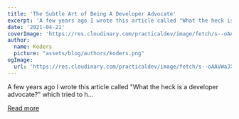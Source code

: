 ```yaml
---
title: 'The Subtle Art of Being A Developer Advocate'
excerpt: 'A few years ago I wrote this article called "What the heck is a developer advocate?" which tried to h...'
date: '2021-04-21'
coverImage: 'https://res.cloudinary.com/practicaldev/image/fetch/s--oAAVWaJX--/c_imagga_scale,f_auto,fl_progressive,h_420,q_auto,w_1000/https://dev-to-uploads.s3.amazonaws.com/uploads/articles/68dzdd0h4otpkh4x0gea.png'
author:
  name: Koders
  picture: "assets/blog/authors/koders.png"
ogImage:
  url: 'https://res.cloudinary.com/practicaldev/image/fetch/s--oAAVWaJX--/c_imagga_scale,f_auto,fl_progressive,h_420,q_auto,w_1000/https://dev-to-uploads.s3.amazonaws.com/uploads/articles/68dzdd0h4otpkh4x0gea.png'
---
```


A few years ago I wrote this article called "What the heck is a developer advocate?" which tried to h...

[Read more](https://dev.to/wassimchegham/the-subtle-art-of-being-a-developer-advocate-gdg)
